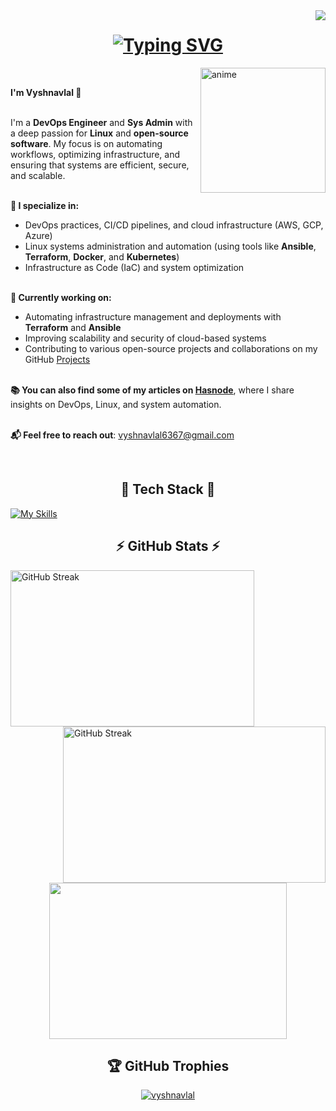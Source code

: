 <img align="right" src="https://visitor-badge.laobi.icu/badge?page_id=vyshnavlal">

<h1 align="center">
<a href="https://git.io/typing-svg"><img src="https://readme-typing-svg.demolab.com?font=Fira+Code&duration=2000&pause=500&center=true&vCenter=true&width=435&lines=Hello;%E0%A4%A8%E0%A4%AE%E0%A4%B8%E0%A5%8D%E0%A4%A4%E0%A5%87;Hola;Bonjour;Ciao;Ol%C3%A1;%E3%81%93%E3%82%93%E3%81%AB%E3%81%A1%E3%81%AF;%EC%95%88%EB%85%95%ED%95%98%EC%84%B8%EC%9A%94;Merhaba" alt="Typing SVG" /></a>
</h1>

<img align="right" alt="anime" width="200" src="./gifs/nichijou-anime-brasil (1).gif">

<br>
<p align="left">
  <strong>I'm Vyshnavlal 👋</strong><br><br>

  I'm a <strong>DevOps Engineer</strong> and <strong>Sys Admin</strong> with a deep passion for <strong>Linux</strong> and <strong>open-source software</strong>. My focus is on automating workflows, optimizing infrastructure, and ensuring that systems are efficient, secure, and scalable.<br><br>

  <strong>🔧 I specialize in:</strong><br>
  - DevOps practices, CI/CD pipelines, and cloud infrastructure (AWS, GCP, Azure)<br>
  - Linux systems administration and automation (using tools like <strong>Ansible</strong>, <strong>Terraform</strong>, <strong>Docker</strong>, and <strong>Kubernetes</strong>)<br>
  - Infrastructure as Code (IaC) and system optimization<br><br>

  <strong>🚀 Currently working on:</strong><br>
  - Automating infrastructure management and deployments with <strong>Terraform</strong> and <strong>Ansible</strong><br>
  - Improving scalability and security of cloud-based systems<br>
  - Contributing to various open-source projects and collaborations on my GitHub <a href="https://vyshnavlal.xyz/projects">Projects</a><br><br>

  <strong>📚 You can also find some of my articles on <a href="https://hashnode.com/@vyshnavlal">Hasnode</a></strong>, where I share insights on DevOps, Linux, and system automation.<br><br>

  <strong>📬 Feel free to reach out</strong>: <a href="mailto:vyshnavlal6367@gmail.com">vyshnavlal6367@gmail.com</a><br>
</p>

<br>

<h2 align="center">🚀 Tech Stack 🚀</h2>

[![My Skills](https://skillicons.dev/icons?i=linux,aws,bash,docker,git,heroku,py,ansible,arch,atom,elasticsearch,flask,github,githubactions,gitlab,gmail,grafana,jenkins,kubernetes,linkedin,md,mint,mysql,nginx,postman,redhat,terraform,ubuntu,vim,vscode,wordpress)](https://skillicons.dev)

<h2 align="center">⚡ GitHub Stats ⚡</h2>
<p align=center>
  <div align=left>
    <a href="https://github.com/anuraghazra/github-readme-stats"><img width=390 height=250 align="center" src="https://github-readme-stats.vercel.app/api?username=penguinpal25&theme=catppuccin_mocha&include_all_commits=false&count_private=false&hide_border=true&show_icons=true" alt="GitHub Streak" /></a>    
    <a href="https://git.io/streak-stats"><img width=420 height=250 align="right" src="https://streak-stats.demolab.com/?user=penguinpal25&theme=catppuccin-mocha&hide_border=true" alt="GitHub Streak" /></a>
  </div>
  <div align=center>
    <a href="https://github.com/anuraghazra/github-readme-stats"><img width=380 height=250 align="center" src="https://github-readme-stats.vercel.app/api/top-langs/?username=penguinpal25&theme=catppuccin_mocha&hide_border=true&include_all_commits=false&count_private=false&layout=compact" /></a>
  </div>
</p>

<h2 align="center">🏆 GitHub Trophies</h2>
<p align="center"><a href="https://github.com/ryo-ma/github-profile-trophy"><img src="https://github-profile-trophy.vercel.app/?username=penguinpal25&theme=tokyonight&no-frame=false&no-bg=true&margin-w=4" alt="vyshnavlal" /></a></p>
